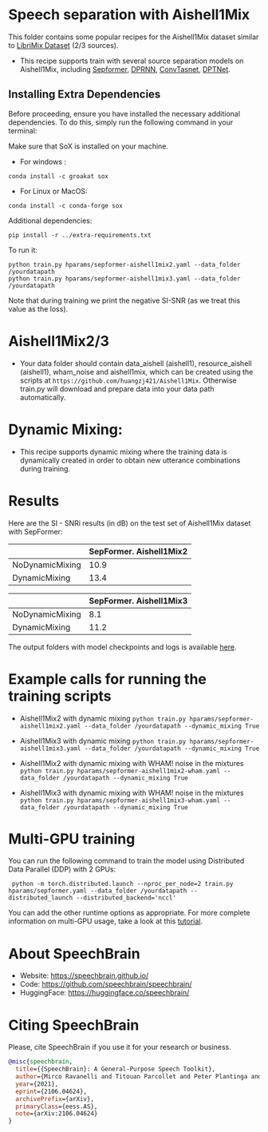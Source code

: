 # Speech separation with Aishell1Mix
This folder contains some popular recipes for the Aishell1Mix dataset similar to [LibriMix Dataset](https://arxiv.org/pdf/2005.11262.pdf) (2/3 sources).

* This recipe supports train with several source separation models on Aishell1Mix, including [Sepformer](https://arxiv.org/abs/2010.13154), [DPRNN](https://arxiv.org/abs/1910.06379), [ConvTasnet](https://arxiv.org/abs/1809.07454), [DPTNet](https://arxiv.org/abs/2007.13975).

## Installing Extra Dependencies

Before proceeding, ensure you have installed the necessary additional dependencies. To do this, simply run the following command in your terminal: 


Make sure that SoX is installed on your machine.

* For windows :
```
conda install -c groakat sox
```
* For Linux or MacOS:
```
conda install -c conda-forge sox
```
Additional dependencies:
```
pip install -r ../extra-requirements.txt
```

To run it:

```
python train.py hparams/sepformer-aishell1mix2.yaml --data_folder /yourdatapath
python train.py hparams/sepformer-aishell1mix3.yaml --data_folder /yourdatapath
```
Note that during training we print the negative SI-SNR (as we treat this value as the loss).


# Aishell1Mix2/3
* Your data folder should contain data_aishell (aishell1), resource_aishell (aishell1), wham_noise and aishell1mix, which can be created using the scripts at `https://github.com/huangzj421/Aishell1Mix`. Otherwise train.py will download and prepare data into your data path automatically.


# Dynamic Mixing:

* This recipe supports dynamic mixing where the training data is dynamically created in order to obtain new utterance combinations during training.

# Results

Here are the SI - SNRi results (in dB) on the test set of Aishell1Mix dataset with SepFormer:

| | SepFormer. Aishell1Mix2 |
| --- | --- |
| NoDynamicMixing | 10.9 |
| DynamicMixing | 13.4 |


| | SepFormer. Aishell1Mix3 |
| --- | --- |
| NoDynamicMixing | 8.1 |
| DynamicMixing | 11.2 |

The output folders with model checkpoints and logs is available [here](https://www.dropbox.com/sh/6x9356yuybj8lue/AABPlpS03Vcci_E3jA69oKoXa?dl=0).

# Example calls for running the training scripts

* Aishell1Mix2 with dynamic mixing `python train.py hparams/sepformer-aishell1mix2.yaml --data_folder /yourdatapath --dynamic_mixing True`

* Aishell1Mix3 with dynamic mixing `python train.py hparams/sepformer-aishell1mix3.yaml --data_folder /yourdatapath --dynamic_mixing True`

* Aishell1Mix2 with dynamic mixing with WHAM! noise in the mixtures `python train.py hparams/sepformer-aishell1mix2-wham.yaml --data_folder /yourdatapath --dynamic_mixing True`

* Aishell1Mix3 with dynamic mixing with WHAM! noise in the mixtures `python train.py hparams/sepformer-aishell1mix3-wham.yaml --data_folder /yourdatapath --dynamic_mixing True`

# Multi-GPU training

You can run the following command to train the model using Distributed Data Parallel (DDP) with 2 GPUs:

```
 python -m torch.distributed.launch --nproc_per_node=2 train.py hparams/sepformer.yaml --data_folder /yourdatapath --distributed_launch --distributed_backend='nccl'
```
You can add the other runtime options as appropriate. For more complete information on multi-GPU usage, take a look at this [tutorial](https://colab.research.google.com/drive/13pBUacPiotw1IvyffvGZ-HrtBr9T6l15).


# **About SpeechBrain**
- Website: https://speechbrain.github.io/
- Code: https://github.com/speechbrain/speechbrain/
- HuggingFace: https://huggingface.co/speechbrain/


# **Citing SpeechBrain**
Please, cite SpeechBrain if you use it for your research or business.

```bibtex
@misc{speechbrain,
  title={{SpeechBrain}: A General-Purpose Speech Toolkit},
  author={Mirco Ravanelli and Titouan Parcollet and Peter Plantinga and Aku Rouhe and Samuele Cornell and Loren Lugosch and Cem Subakan and Nauman Dawalatabad and Abdelwahab Heba and Jianyuan Zhong and Ju-Chieh Chou and Sung-Lin Yeh and Szu-Wei Fu and Chien-Feng Liao and Elena Rastorgueva and François Grondin and William Aris and Hwidong Na and Yan Gao and Renato De Mori and Yoshua Bengio},
  year={2021},
  eprint={2106.04624},
  archivePrefix={arXiv},
  primaryClass={eess.AS},
  note={arXiv:2106.04624}
}
```
